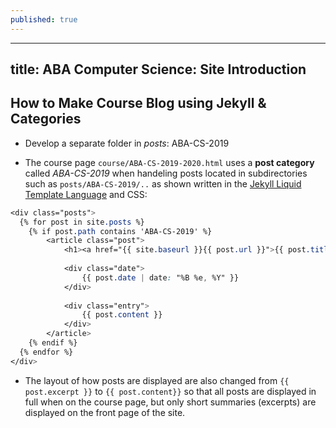 ```yaml
---
published: true
---
```

---
title: ABA Computer Science: Site Introduction
---

## How to Make Course Blog using Jekyll & Categories

- Develop a separate folder in _posts_: ABA-CS-2019  

- The course page ```course/ABA-CS-2019-2020.html``` uses a **post category** called _ABA-CS-2019_ when handeling posts located in subdirectories such as ```posts/ABA-CS-2019/..``` as shown written in the [Jekyll Liquid Template Language](https://shopify.github.io/liquid/) and CSS:

```css
<div class="posts">
  {% for post in site.posts %}
  	{% if post.path contains 'ABA-CS-2019' %}
  		<article class="post">
          	<h1><a href="{{ site.baseurl }}{{ post.url }}">{{ post.title }}</a></h1>
      
        	<div class="date">
          		{{ post.date | date: "%B %e, %Y" }}
        	</div>
      
        	<div class="entry">
              	{{ post.content }}
        	</div>
  		</article>
    {% endif %}
  {% endfor %}
</div>
```

- The layout of how posts are displayed are also changed from ```{{ post.excerpt }}``` to ```{{ post.content}}``` so that all posts are displayed in full when on the course page, but only short summaries (excerpts) are displayed on the front page of the site.
